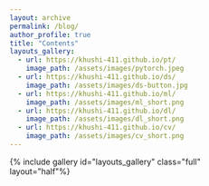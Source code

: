 ```yaml
---
layout: archive
permalink: /blog/
author_profile: true
title: "Contents"
layouts_gallery:
  - url: https://khushi-411.github.io/pt/
    image_path: /assets/images/pytorch.jpeg
  - url: https://khushi-411.github.io/ds/
    image_path: /assets/images/ds-button.jpg
  - url: https://khushi-411.github.io/ml/
    image_path: /assets/images/ml_short.png
  - url: https://khushi-411.github.io/dl/
    image_path: /assets/images/dl_short.png
  - url: https://khushi-411.github.io/cv/
    image_path: /assets/images/cv_short.png
---
```



<style>

  @import "compass/css3";

  /* Some vars */
  $background-color: hsl(50, 5, 97);
  $black: hsl(200, 40, 10);
  $white: $background-color;
  $base-font-size: 2.4em;
  $base-line-height: 1.5em;

  .ludwig {
  position: relative;
  padding-left: 1em;
  border-left: 0.2em solid lighten($black, 40%);
  font-family: 'Times New Roman', Times, serif;
  font-size: $base-font-size;
  line-height: $base-line-height;
  font-weight: 100;
  &:before, &:after {
      content: '\201C';
      font-family: 'Sanchez';
      color: lighten($black, 40%);
   }
   &:after {
      content: '\201D';
   }
  }

.column {
  align-content:center;
  float: left;
  width: 50%;
  height: 100%;
}

.column_home {
  align-content:center;
  float: left;
  width: 50%;
  height: 100%;
}


.center_text {
  align-content:center;
  width: 50%;
  vertical-align: middle;
  text-align:justify;
  text-align-last: center;
}

#left-col {
  align-content:center;
  text-align: center;
}

/* Clear floats after the columns */
.row:after {
  content: "";
  display: table;
  clear: both;
}

* {
  box-sizing: border-box;
}

i {
  font-size: 0.4em;
}


#right-col {
  align-content:center;
  text-align: center;
}
</style>


{% include gallery id="layouts_gallery" class="full" layout="half"%}



